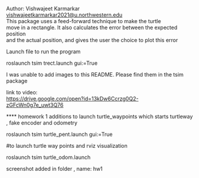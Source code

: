 Author: Vishwajeet Karmarkar </br>
vishwajeetkarmarkar2021@u.northwestern.edu </br>
This package uses a feed-forward technique to make the turtle </br>
move in a rectangle. It also calculates the error between the expected position </br>
and the actual position, and gives the user the choice to plot this error </br>

Launch file to run the program </br>

roslaunch tsim trect.launch gui:=True </br>

I was unable to add images to this README. Please find them in the tsim package </br>
 
link to video: </br>
https://drive.google.com/open?id=13kDw6Ccrzg0Q2-zGFcWn0g7e_uwt3Q76


**** homework 1 additions
to launch turtle_waypoints which starts turtleway , fake encoder 
and odometry

roslaunch tsim turtle_pent.launch gui:=True

#to launch turtle way points and rviz visualization 

roslaunch tsim turtle_odom.launch

screenshot added in folder , name: hw1

